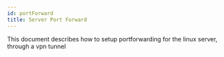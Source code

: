 ```yaml
---
id: portForward
title: Server Port Forward
---
```

This document describes how to setup portforwarding for the linux server,
through a vpn tunnel
